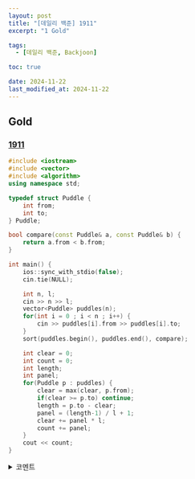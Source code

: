 ```yaml
---
layout: post
title: "[데일리 백준] 1911"
excerpt: "1 Gold"

tags:
  - [데일리 백준, Backjoon]

toc: true

date: 2024-11-22
last_modified_at: 2024-11-22
---
```

## Gold
### [1911][def]

```c++
#include <iostream>
#include <vector>
#include <algorithm>
using namespace std;

typedef struct Puddle {
    int from;
    int to;
} Puddle;

bool compare(const Puddle& a, const Puddle& b) {
    return a.from < b.from;
}

int main() {
    ios::sync_with_stdio(false);
    cin.tie(NULL);

    int n, l;
    cin >> n >> l;
    vector<Puddle> puddles(n);
    for(int i = 0 ; i < n ; i++) {
        cin >> puddles[i].from >> puddles[i].to;
    }
    sort(puddles.begin(), puddles.end(), compare);

    int clear = 0;
    int count = 0;
    int length;
    int panel;
    for(Puddle p : puddles) {
        clear = max(clear, p.from);
        if(clear >= p.to) continue;
        length = p.to - clear;
        panel = (length-1) / l + 1;
        clear += panel * l;
        count += panel;
    }
    cout << count;
}
```

<details>
<summary>코멘트</summary>
<div markdown="1">

- 그리디 알고리즘 + 스위핑

</div>
</details>

[def]: https://www.acmicpc.net/problem/1911